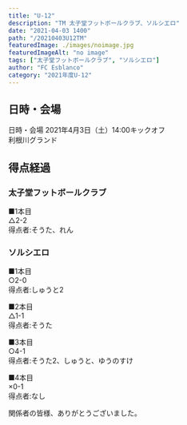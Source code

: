 ```yaml
---
title: "U-12"
description: "TM 太子堂フットボールクラブ、ソルシエロ"
date: "2021-04-03 1400"
path: "/20210403U12TM"
featuredImage: ./images/noimage.jpg
featuredImageAlt: "no image"
tags: ["太子堂フットボールクラブ", "ソルシエロ"]
author: "FC Esblanco"
category: "2021年度U-12"
---
```



## 日時・会場

日時・会場
2021年4月3日（土）14:00キックオフ  
利根川グランド

## 得点経過

### 太子堂フットボールクラブ

■1本目  
△2-2  
得点者:そうた、れん

### ソルシエロ

■1本目  
○2-0  
得点者:しゅうと2

■2本目  
△1-1  
得点者:そうた

■3本目  
○4-1  
得点者:そうた2、しゅうと、ゆうのすけ

■4本目  
×0-1  
得点者:なし


関係者の皆様、ありがとうございました。
